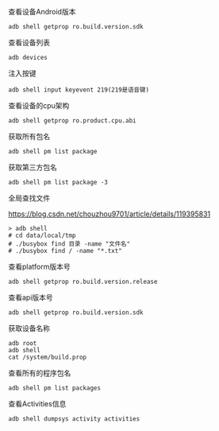 查看设备Android版本

```
adb shell getprop ro.build.version.sdk
```

查看设备列表 

```
adb devices
```

注入按键

```
adb shell input keyevent 219(219是语音键)
```

查看设备的cpu架构

```
adb shell getprop ro.product.cpu.abi
```

获取所有包名

```
adb shell pm list package
```

获取第三方包名

```
adb shell pm list package -3
```

全局查找文件

https://blog.csdn.net/chouzhou9701/article/details/119395831

```
> adb shell
# cd data/local/tmp
# ./busybox find 目录 -name "文件名"
# ./busybox find / -name "*.txt"
```

查看platform版本号
```
adb shell getprop ro.build.version.release
```

查看api版本号
```
adb shell getprop ro.build.version.sdk
```

获取设备名称
```
adb root
adb shell
cat /system/build.prop
```

查看所有的程序包名
```
adb shell pm list packages
```

查看Activities信息
```
adb shell dumpsys activity activities
```
